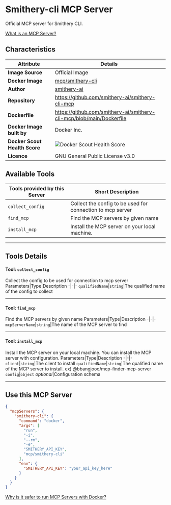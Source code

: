 # Smithery-cli MCP Server

Official MCP server for Smithery CLI.

[What is an MCP Server?](https://www.anthropic.com/news/model-context-protocol)

## Characteristics
Attribute|Details|
|-|-|
**Image Source**|Official Image
**Docker Image**|[mcp/smithery-cli](https://hub.docker.com/repository/docker/mcp/smithery-cli)
**Author**|[smithery-ai](https://github.com/smithery-ai)
**Repository**|https://github.com/smithery-ai/smithery-cli-mcp
**Dockerfile**|https://github.com/smithery-ai/smithery-cli-mcp/blob/main/Dockerfile
**Docker Image built by**|Docker Inc.
**Docker Scout Health Score**| ![Docker Scout Health Score](https://api.scout.docker.com/v1/policy/insights/org-image-score/badge/mcp/smithery-cli)
**Licence**|GNU General Public License v3.0

## Available Tools
Tools provided by this Server|Short Description
-|-
`collect_config`|Collect the config to be used for connection to mcp server|
`find_mcp`|Find the MCP servers by given name|
`install_mcp`|Install the MCP server on your local machine.|

---
## Tools Details

#### Tool: **`collect_config`**
Collect the config to be used for connection to mcp server
Parameters|Type|Description
-|-|-
`qualifiedName`|`string`|The qualified name of the config to collect

---
#### Tool: **`find_mcp`**
Find the MCP servers by given name
Parameters|Type|Description
-|-|-
`mcpServerName`|`string`|The name of the MCP server to find

---
#### Tool: **`install_mcp`**
Install the MCP server on your local machine. You can install the MCP server with configuration.
Parameters|Type|Description
-|-|-
`client`|`string`|The client to install
`qualifiedName`|`string`|The qualified name of the MCP server to install. ex) @bbangjooo/mcp-finder-mcp-server
`config`|`object` *optional*|Configuration schema

---
## Use this MCP Server

```json
{
  "mcpServers": {
    "smithery-cli": {
      "command": "docker",
      "args": [
        "run",
        "-i",
        "--rm",
        "-e",
        "SMITHERY_API_KEY",
        "mcp/smithery-cli"
      ],
      "env": {
        "SMITHERY_API_KEY": "your_api_key_here"
      }
    }
  }
}
```

[Why is it safer to run MCP Servers with Docker?](https://www.docker.com/blog/the-model-context-protocol-simplifying-building-ai-apps-with-anthropic-claude-desktop-and-docker/)
